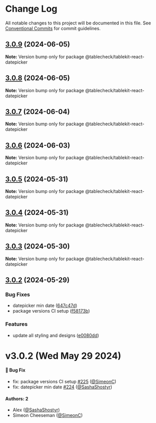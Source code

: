 # Change Log

All notable changes to this project will be documented in this file.
See [Conventional Commits](https://conventionalcommits.org) for commit guidelines.

## [3.0.9](https://github.com/tablecheck/tablekit/compare/@tablecheck/tablekit-react-datepicker@3.0.8...@tablecheck/tablekit-react-datepicker@3.0.9) (2024-06-05)

**Note:** Version bump only for package @tablecheck/tablekit-react-datepicker





## [3.0.8](https://github.com/tablecheck/tablekit/compare/@tablecheck/tablekit-react-datepicker@3.0.7...@tablecheck/tablekit-react-datepicker@3.0.8) (2024-06-05)

**Note:** Version bump only for package @tablecheck/tablekit-react-datepicker





## [3.0.7](https://github.com/tablecheck/tablekit/compare/@tablecheck/tablekit-react-datepicker@3.0.6...@tablecheck/tablekit-react-datepicker@3.0.7) (2024-06-04)

**Note:** Version bump only for package @tablecheck/tablekit-react-datepicker





## [3.0.6](https://github.com/tablecheck/tablekit/compare/@tablecheck/tablekit-react-datepicker@3.0.5...@tablecheck/tablekit-react-datepicker@3.0.6) (2024-06-03)

**Note:** Version bump only for package @tablecheck/tablekit-react-datepicker





## [3.0.5](https://github.com/tablecheck/tablekit/compare/@tablecheck/tablekit-react-datepicker@3.0.4...@tablecheck/tablekit-react-datepicker@3.0.5) (2024-05-31)

**Note:** Version bump only for package @tablecheck/tablekit-react-datepicker





## [3.0.4](https://github.com/tablecheck/tablekit/compare/@tablecheck/tablekit-react-datepicker@3.0.3...@tablecheck/tablekit-react-datepicker@3.0.4) (2024-05-31)

**Note:** Version bump only for package @tablecheck/tablekit-react-datepicker





## [3.0.3](https://github.com/tablecheck/tablekit/compare/@tablecheck/tablekit-react-datepicker@3.0.2...@tablecheck/tablekit-react-datepicker@3.0.3) (2024-05-30)

**Note:** Version bump only for package @tablecheck/tablekit-react-datepicker





## [3.0.2](https://github.com/tablecheck/tablekit/compare/@tablecheck/tablekit-react-datepicker@3.0.0-next.30...@tablecheck/tablekit-react-datepicker@3.0.2) (2024-05-29)


### Bug Fixes

* datepicker min date ([647c47d](https://github.com/tablecheck/tablekit/commit/647c47d306d1d7a3fc0471b58429e68b463bf1bc))
* package versions CI setup ([f58173b](https://github.com/tablecheck/tablekit/commit/f58173b46547ceca7c70ad1226acbc9de579387c))


### Features

* update all styling and designs ([e0080dd](https://github.com/tablecheck/tablekit/commit/e0080dd5d8d5147a02a7d2fbdf667dc3e27b37f2))





# v3.0.2 (Wed May 29 2024)

#### 🐛 Bug Fix

- fix: package versions CI setup [#225](https://github.com/tablecheck/tablekit/pull/225) ([@SimeonC](https://github.com/SimeonC))
- fix: datepicker min date [#224](https://github.com/tablecheck/tablekit/pull/224) ([@SashaShostyr](https://github.com/SashaShostyr))

#### Authors: 2

- Alex ([@SashaShostyr](https://github.com/SashaShostyr))
- Simeon Cheeseman ([@SimeonC](https://github.com/SimeonC))
